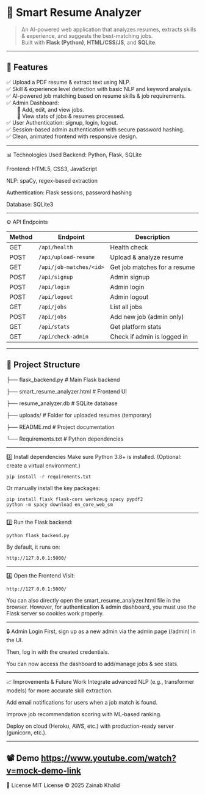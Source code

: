 # 📄 Smart Resume Analyzer

> An AI-powered web application that analyzes resumes, extracts skills & experience, and suggests the best-matching jobs.  
> Built with **Flask (Python)**, **HTML/CSS/JS**, and **SQLite**.  

---

## 🚀 Features

✅ Upload a PDF resume & extract text using NLP.  
✅ Skill & experience level detection with basic NLP and keyword analysis.  
✅ AI-powered job matching based on resume skills & job requirements.  
✅ Admin Dashboard:  
  🔹 Add, edit, and view jobs.  
  🔹 View stats of jobs & resumes processed.  
✅ User Authentication: signup, login, logout.  
✅ Session-based admin authentication with secure password hashing.  
✅ Clean, animated frontend with responsive design.

---

📊 Technologies Used
Backend: Python, Flask, SQLite

Frontend: HTML5, CSS3, JavaScript

NLP: spaCy, regex-based extraction

Authentication: Flask sessions, password hashing

Database: SQLite3

---

⚙️ API Endpoints

| Method | Endpoint                | Description                  |
| ------ | ----------------------- | ---------------------------- |
| GET    | `/api/health`           | Health check                 |
| POST   | `/api/upload-resume`    | Upload & analyze resume      |
| GET    | `/api/job-matches/<id>` | Get job matches for a resume |
| POST   | `/api/signup`           | Admin signup                 |
| POST   | `/api/login`            | Admin login                  |
| POST   | `/api/logout`           | Admin logout                 |
| GET    | `/api/jobs`             | List all jobs                |
| POST   | `/api/jobs`             | Add new job (admin only)     |
| GET    | `/api/stats`            | Get platform stats           |
| GET    | `/api/check-admin`      | Check if admin is logged in  |


---

## 📂 Project Structure
├── flask_backend.py # Main Flask backend

├── smart_resume_analyzer.html # Frontend UI

├── resume_analyzer.db # SQLite database

├── uploads/ # Folder for uploaded resumes (temporary)

├── README.md # Project documentation

└── Requirements.txt # Python dependencies

---

2️⃣ Install dependencies
Make sure Python 3.8+ is installed.
(Optional: create a virtual environment.)

	pip install -r requirements.txt
Or manually install the key packages:

	pip install flask flask-cors werkzeug spacy pypdf2
	python -m spacy download en_core_web_sm

---

3️⃣ Run the Flask backend:

	python flask_backend.py
By default, it runs on:

	http://127.0.0.1:5000/

---

4️⃣ Open the Frontend
Visit:

	http://127.0.0.1:5000/
You can also directly open the smart_resume_analyzer.html file in the browser.
However, for authentication & admin dashboard, you must use the Flask server so cookies work properly.

---

🔒 Admin Login
First, sign up as a new admin via the admin page (/admin) in the UI.

Then, log in with the created credentials.

You can now access the dashboard to add/manage jobs & see stats.

---

📈 Improvements & Future Work
Integrate advanced NLP (e.g., transformer models) for more accurate skill extraction.

Add email notifications for users when a job match is found.

Improve job recommendation scoring with ML-based ranking.

Deploy on cloud (Heroku, AWS, etc.) with production-ready server (gunicorn, etc.).

---

📽️ Demo
https://www.youtube.com/watch?v=mock-demo-link
---

📄 License
MIT License © 2025 Zainab Khalid


